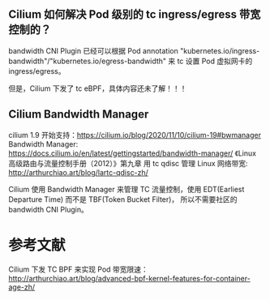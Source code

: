 

## Cilium 如何解决 Pod 级别的 tc ingress/egress 带宽控制的？
bandwidth CNI Plugin 已经可以根据 Pod annotation "kubernetes.io/ingress-bandwidth"/"kubernetes.io/egress-bandwidth" 来 tc 设置
Pod 虚拟网卡的 ingress/egress。

但是，Cilium 下发了 tc eBPF，具体内容还未了解！！！

## Cilium Bandwidth Manager
cilium 1.9 开始支持：https://cilium.io/blog/2020/11/10/cilium-19#bwmanager
Bandwidth Manager: https://docs.cilium.io/en/latest/gettingstarted/bandwidth-manager/
《Linux 高级路由与流量控制手册（2012）》第九章 用 tc qdisc 管理 Linux 网络带宽: http://arthurchiao.art/blog/lartc-qdisc-zh/

Cilium 使用 Bandwidth Manager 来管理 TC 流量控制，使用 EDT(Earliest Departure Time) 而不是 TBF(Token Bucket Filter)，
所以不需要社区的 bandwidth CNI Plugin。




# 参考文献
Cilium 下发 TC BPF 来实现 Pod 带宽限速：http://arthurchiao.art/blog/advanced-bpf-kernel-features-for-container-age-zh/


